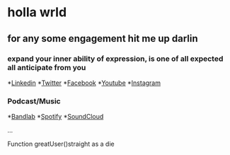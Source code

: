 # holla wrld

## for any some engagement hit me up darlin

### expand your inner ability of expression, is one of all expected all anticipate from you 

*[Linkedin](https://www.linkedin.com/in/aejalov) *[Twitter](https://www.twitter.com/aejalov) *[Facebook](https://www.facebook.com/aejalov) *[Youtube](https://www.youtube.com/@aejalov) *[Instagram](https://www.instagram.com/aejalov)


### Podcast/Music


*[Bandlab](https://www.bandlab.com/aejalov)
*[Spotify](https://open.spotify.com/user/icujon3lwnhm995g0x0hrt7ea?si=U_NAdJhjTYyY1ubiG2V0wQ)
*[SoundCloud](https://on.soundcloud.com/wuChZ)

...










Function greatUser()straight as a die